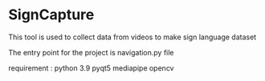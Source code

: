 # SignCapture
This  tool is used to collect data from videos to make sign language dataset

The entry point for the project is navigation.py file

requirement : python 3.9
pyqt5
mediapipe
opencv
